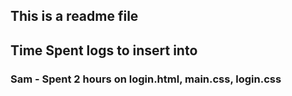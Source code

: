 ## This is a readme file


## Time Spent logs to insert into 
### Sam - Spent 2 hours on login.html, main.css, login.css
